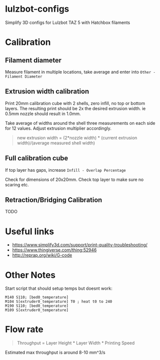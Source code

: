 # lulzbot-configs

Simplify 3D configs for Lulzbot TAZ 5 with Hatchbox filaments


# Calibration

## Filament diameter

Measure filament in multiple locations, take average and enter into `Other - Filament Diameter` 

## Extrusion width calibration

Print 20mm calibration cube with 2 shells, zero infill, no top or bottom layers. The resulting print should be 2x the desired extrusion width. ie 0.5mm nozzle should result in 1.0mm. 

Take average of widths around the shell three measurements on each side for 12 values. Adjust extrusion multiplier accordingly.

> new extrusion width = (2*nozzle width) * (current extrusion width)/(average measured shell width)

## Full calibration cube

If top layer has gaps, increase `Infill - Overlap Percentage`

Check for dimensions of 20x20mm. Check top layer to make sure no scaring etc.

## Retraction/Bridging Calibration

TODO

# Useful links

* https://www.simplify3d.com/support/print-quality-troubleshooting/
* https://www.thingiverse.com/thing:52946
* http://reprap.org/wiki/G-code



# Other Notes

Start script that should setup temps but doesnt work:
```g-code
M140 S110; [bed0_temperature]
M104 S[extruder0_temperature] T0 ; heat t0 to 240
M190 S110; [bed0_temperature]
M109 S[extruder0_temperature]
```

# Flow rate

> Throughput = Layer Height * Layer Width * Printing Speed

Estimated max throughput is around 8-10 mm^3/s